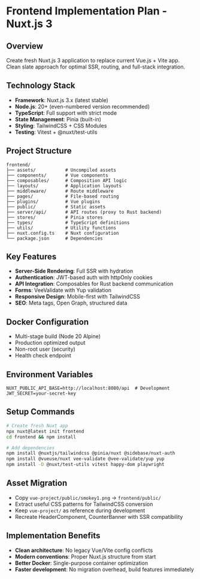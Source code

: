 # Frontend Implementation Plan - Nuxt.js 3

## Overview
Create fresh Nuxt.js 3 application to replace current Vue.js + Vite app. Clean slate approach for optimal SSR, routing, and full-stack integration.

## Technology Stack
- **Framework**: Nuxt.js 3.x (latest stable)
- **Node.js**: 20+ (even-numbered version recommended)
- **TypeScript**: Full support with strict mode
- **State Management**: Pinia (built-in)
- **Styling**: TailwindCSS + CSS Modules
- **Testing**: Vitest + @nuxt/test-utils

## Project Structure
```
frontend/
├── assets/           # Uncompiled assets
├── components/       # Vue components
├── composables/      # Composition API logic
├── layouts/          # Application layouts
├── middleware/       # Route middleware
├── pages/            # File-based routing
├── plugins/          # Vue plugins
├── public/           # Static assets
├── server/api/       # API routes (proxy to Rust backend)
├── stores/           # Pinia stores
├── types/            # TypeScript definitions
├── utils/            # Utility functions
├── nuxt.config.ts    # Nuxt configuration
└── package.json      # Dependencies
```

## Key Features
- **Server-Side Rendering**: Full SSR with hydration
- **Authentication**: JWT-based auth with httpOnly cookies
- **API Integration**: Composables for Rust backend communication
- **Forms**: VeeValidate with Yup validation
- **Responsive Design**: Mobile-first with TailwindCSS
- **SEO**: Meta tags, Open Graph, structured data

## Docker Configuration
- Multi-stage build (Node 20 Alpine)
- Production optimized output
- Non-root user (security)
- Health check endpoint

## Environment Variables
```env
NUXT_PUBLIC_API_BASE=http://localhost:8080/api  # Development
JWT_SECRET=your-secret-key
```

## Setup Commands
```bash
# Create fresh Nuxt app
npx nuxt@latest init frontend
cd frontend && npm install

# Add dependencies
npm install @nuxtjs/tailwindcss @pinia/nuxt @sidebase/nuxt-auth
npm install @vueuse/nuxt vee-validate @vee-validate/yup yup
npm install -D @nuxt/test-utils vitest happy-dom playwright
```

## Asset Migration
- Copy `vue-project/public/smokey1.png` → `frontend/public/`
- Extract useful CSS patterns for TailwindCSS conversion
- Keep `vue-project/` as reference during development
- Recreate HeaderComponent, CounterBanner with SSR compatibility

## Implementation Benefits
- **Clean architecture**: No legacy Vue/Vite config conflicts
- **Modern conventions**: Proper Nuxt.js structure from start
- **Better Docker**: Single-purpose container optimization
- **Faster development**: No migration overhead, build features immediately
